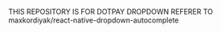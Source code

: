 THIS REPOSITORY IS FOR DOTPAY DROPDOWN REFERER TO 
 maxkordiyak/react-native-dropdown-autocomplete

 